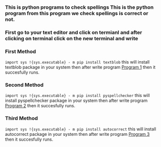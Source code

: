 ### This is python programs to check spellings This is the python program from this program we check spellings is correct or not. 

### First go to your text editor and click on termianl and after clicking on terminal click on the new terminal and write 
### First Method
`import sys
!{sys.executable} - m pip install textblob` this will install textblob package in your system then after write program [Program 1](https://github.com/Ayush7614/Amazing-Python-Scripts/blob/master/Spelling%20Checker/program1.py) then it succesfully runs.

### Second Method
`import sys
!{sys.executable} - m pip install pyspellchecker` this will install pyspellchecker package in your system then after write program [Program 2](https://github.com/Ayush7614/Amazing-Python-Scripts/blob/master/Spelling%20Checker/program2.py) then it succesfully runs.

### Third Method
`import sys
!{sys.executable} - m pip install autocorrect` this will install autocorrect package in your system then after write program [Program 3](https://github.com/Ayush7614/Amazing-Python-Scripts/blob/master/Spelling%20Checker/program3.py) then it succesfully runs.
